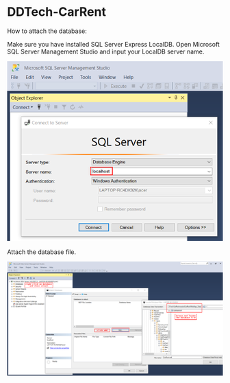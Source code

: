# DDTech-CarRent

How to attach the database:

Make sure you have installed SQL Server Express LocalDB.
Open Microsoft SQL Server Management Studio and input your LocalDB server name.

![](images/ssms-instruction.png)

Attach the database file.

![](images/attach-database-instruction.png)
